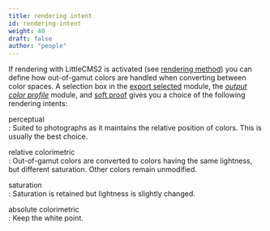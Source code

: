 ```yaml
---
title: rendering intent
id: rendering-intent
weight: 40
draft: false
author: "people"
---
```


If rendering with LittleCMS2 is activated (see [rendering method](./rendering-method.md)) you can define how out-of-gamut colors are handled when converting between color spaces. A selection box in the [export selected](../../module-reference/utility-modules/lighttable/export-selected.md) module, the [_output color profile_](../../module-reference/processing-modules/output-color-profile.md) module, and [soft proof](../../module-reference/utility-modules/darkroom/soft-proof.md) gives you a choice of the following rendering intents:

perceptual 	
: Suited to photographs as it maintains the relative position of colors. This is usually the best choice.

relative colorimetric 	
: Out-of-gamut colors are converted to colors having the same lightness, but different saturation. Other colors remain unmodified.

saturation 	
: Saturation is retained but lightness is slightly changed.

absolute colorimetric 	
: Keep the white point. 
